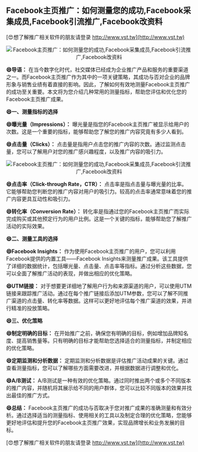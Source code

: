 ## **Facebook主页推广：如何测量您的成功,Facebook采集成员,Facebook引流推广,Facebook改资料**

[😍想了解推广相关软件的朋友请登录 http://www.vst.tw](http://www.vst.tw)

 <center><img src="https://vst.tw/MP4/tuiguang/png/6.png" alt="Facebook主页推广：如何测量您的成功,Facebook采集成员,Facebook引流推广,Facebook改资料"></center>

**😄导语：**
在当今数字化时代，社交媒体已经成为企业推广产品和服务的重要渠道之一。而Facebook主页推广作为其中的一项关键策略，其成功与否对企业的品牌形象与销售业绩有着直接的影响。因此，了解如何有效地测量Facebook主页推广的成功至关重要。本文将为您介绍几种常用的测量指标，帮助您评估和优化您的Facebook主页推广成果。

**😄一、测量指标的选择**

**😄曝光量（Impressions）：**
曝光量是指您的Facebook主页推广被显示给用户的次数。这是一个重要的指标，能够帮助您了解您的推广内容究竟有多少人看到。

**😄点击量（Clicks）：**
点击量是指用户点击您的推广内容的次数。通过监测点击量，您可以了解用户对您的推广感兴趣程度，以及推广内容的吸引力。

 <center><img src="https://vst.tw/MP4/tuiguang/png/5.png" alt="Facebook主页推广：如何测量您的成功,Facebook采集成员,Facebook引流推广,Facebook改资料"></center>

**😄点击率（Click-through Rate，CTR）：**
点击率是指点击量与曝光量的比率。它能够帮助您判断您的推广内容对用户的吸引力。较高的点击率通常意味着您的推广内容更具互动性和吸引力。

**😄转化率（Conversion Rate）：**
转化率是指通过您的Facebook主页推广而实际完成购买或其他预定行为的用户比例。这是一个关键的指标，能够帮助您了解推广活动的实际效果。

**😄二、测量工具的选择**

**😄Facebook Insights：**
作为使用Facebook主页推广的用户，您可以利用Facebook提供的内置工具——Facebook Insights来测量推广成果。该工具提供了详细的数据统计，包括曝光量、点击量、点击率等指标。通过分析这些数据，您可以全面了解推广活动的表现，并做出相应的优化策略。

**😄UTM链接：**
对于想要更详细地了解用户行为和来源渠道的用户，可以使用UTM链接来跟踪推广活动。通过在每个推广链接后添加UTM参数，您可以了解不同推广渠道的点击量、转化率等数据。这样可以更好地评估每个推广渠道的效果，并进行精准的投放策略。

**😄三、优化策略**

**😄制定明确的目标：**
在开始推广之前，确保您有明确的目标，例如增加品牌知名度、提高销售量等。只有明确的目标才能帮助您选择适合的测量指标，并制定相应的优化策略。

**😄定期监测和分析数据：**
定期监测和分析数据是评估推广活动成果的关键。通过查看测量指标，您可以了解哪些方面需要改进，并根据数据进行调整和优化。

**😄A/B测试：**
A/B测试是一种有效的优化策略。通过同时推出两个或多个不同版本的推广内容，并随机将其展示给不同的用户群体，您可以比较不同版本的效果并找出最佳的推广方式。

**😄总结：**
Facebook主页推广的成功与否取决于您对推广成果的准确测量和有效分析。通过选择适当的测量指标、使用相关的工具以及制定合理的优化策略，您能够更好地评估和提升您的Facebook主页推广效果，实现品牌增长和业务发展的目标。

[😍想了解推广相关软件的朋友请登录 http://www.vst.tw](http://www.vst.tw)



